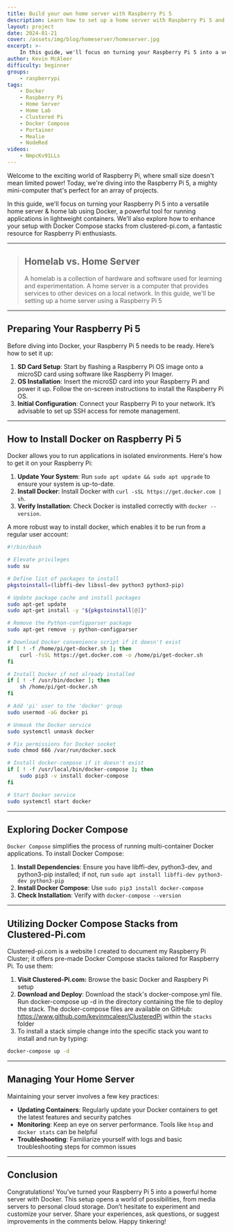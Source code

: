 ```yaml
---
title: Build your own home server with Raspberry Pi 5
description: Learn how to set up a home server with Raspberry Pi 5 and Docker.
layout: project
date: 2024-01-21
cover: /assets/img/blog/homeserver/homeserver.jpg
excerpt: >-
    In this guide, we'll focus on turning your Raspberry Pi 5 into a versatile home server & home lab using Docker, a powerful tool for running applications in lightweight containers.
author: Kevin McAleer
difficulty: beginner
groups:
    - raspberrypi
tags:
    - Docker
    - Raspberry Pi
    - Home Server
    - Home Lab
    - Clustered Pi
    - Docker Compose
    - Portainer
    - Mealie
    - NodeRed
videos:
    - NmpcKv91LLs
---
```


Welcome to the exciting world of Raspberry Pi, where small size doesn't mean limited power! Today, we're diving into the Raspberry Pi 5, a mighty mini-computer that's perfect for an array of projects. 

In this guide, we'll focus on turning your Raspberry Pi 5 into a versatile home server & home lab using Docker, a powerful tool for running applications in lightweight containers. We'll also explore how to enhance your setup with Docker Compose stacks from clustered-pi.com, a fantastic resource for Raspberry Pi enthusiasts.

---

> ## Homelab vs. Home Server
>
> A homelab is a collection of hardware and software used for learning and experimentation. A home server is a computer that provides services to other devices on a local network. In this guide, we'll be setting up a home server using a Raspberry Pi 5

---

## Preparing Your Raspberry Pi 5

Before diving into Docker, your Raspberry Pi 5 needs to be ready. Here’s how to set it up:

1. **SD Card Setup**: Start by flashing a Raspberry Pi OS image onto a microSD card using software like Raspberry Pi Imager.
1. **OS Installation**: Insert the microSD card into your Raspberry Pi and power it up. Follow the on-screen instructions to install the Raspberry Pi OS.
1. **Initial Configuration**: Connect your Raspberry Pi to your network. It’s advisable to set up SSH access for remote management.

---

## How to Install Docker on Raspberry Pi 5

Docker allows you to run applications in isolated environments. Here's how to get it on your Raspberry Pi:

1. **Update Your System**: Run `sudo apt update && sudo apt upgrade` to ensure your system is up-to-date.
1. **Install Docker**: Install Docker with `curl -sSL https://get.docker.com | sh`.
1. **Verify Installation**: Check Docker is installed correctly with `docker --version`.

A more robust way to install docker, which enables it to be run from a regular user account:

```bash
#!/bin/bash

# Elevate privileges
sudo su

# Define list of packages to install
pkgstoinstall=(libffi-dev libssl-dev python3 python3-pip)

# Update package cache and install packages
sudo apt-get update
sudo apt-get install -y "${pkgstoinstall[@]}"

# Remove the Python-configparser package
sudo apt-get remove -y python-configparser

# Download Docker convenience script if it doesn't exist
if [ ! -f /home/pi/get-docker.sh ]; then
    curl -fsSL https://get.docker.com -o /home/pi/get-docker.sh
fi

# Install Docker if not already installed
if [ ! -f /usr/bin/docker ]; then
    sh /home/pi/get-docker.sh
fi

# Add 'pi' user to the 'docker' group
sudo usermod -aG docker pi

# Unmask the Docker service
sudo systemctl unmask docker

# Fix permissions for Docker socket
sudo chmod 666 /var/run/docker.sock

# Install docker-compose if it doesn't exist
if [ ! -f /usr/local/bin/docker-compose ]; then
    sudo pip3 -v install docker-compose
fi

# Start Docker service
sudo systemctl start docker

```

---

## Exploring Docker Compose

`Docker Compose` simplifies the process of running multi-container Docker applications. To install Docker Compose:

1. **Install Dependencies**: Ensure you have libffi-dev, python3-dev, and python3-pip installed; if not, run `sudo apt install libffi-dev python3-dev python3-pip`
1. **Install Docker Compose**: Use `sudo pip3 install docker-compose`
1. **Check Installation**: Verify with `docker-compose --version`

---

## Utilizing Docker Compose Stacks from Clustered-Pi.com

Clustered-pi.com is a website I created to document my Raspberry Pi Cluster; it offers pre-made Docker Compose stacks tailored for Raspberry Pi. To use them:

1. **Visit Clustered-Pi.com:** Browse the basic Docker and Raspbery Pi setup
1. **Download and Deploy**: Download the stack's docker-compose.yml file. Run docker-compose up -d in the directory containing the file to deploy the stack. The docker-compose files are available on GitHub: <https://www.github.com/kevinmcaleer/ClusteredPi> within the `stacks` folder
1. To install a stack simple change into the specific stack you want to install and run by typing:

```bash
docker-compose up -d
```

---

## Managing Your Home Server

Maintaining your server involves a few key practices:

* **Updating Containers**: Regularly update your Docker containers to get the latest features and security patches
* **Monitoring**: Keep an eye on server performance. Tools like `htop` and `docker stats` can be helpful
* **Troubleshooting**: Familiarize yourself with logs and basic troubleshooting steps for common issues

---

## Conclusion

Congratulations! You’ve turned your Raspberry Pi 5 into a powerful home server with Docker. This setup opens a world of possibilities, from media servers to personal cloud storage. Don’t hesitate to experiment and customize your server. Share your experiences, ask questions, or suggest improvements in the comments below. Happy tinkering!
